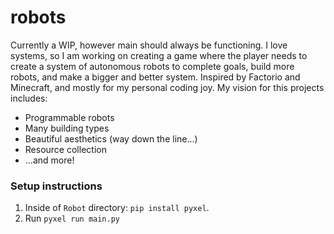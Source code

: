 # robots

Currently a WIP, however main should always be functioning.
I love systems, so I am working on creating a game where the player needs to create a system of autonomous robots to complete goals, build more robots, and make a bigger and better system. Inspired by Factorio and Minecraft, and mostly for my personal coding joy.
My vision for this projects includes:
- Programmable robots
- Many building types
- Beautiful aesthetics (way down the line...)
- Resource collection
- ...and more!

### Setup instructions
1. Inside of `Robot` directory: `pip install pyxel`.
2. Run `pyxel run main.py`